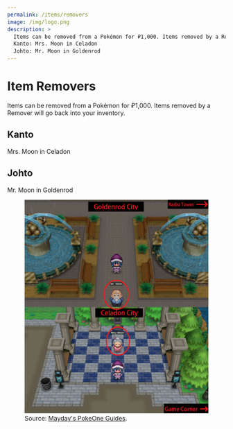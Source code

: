 ```yaml
---
permalink: /items/removers
image: /img/logo.png
description: >
  Items can be removed from a Pokémon for ₽1,000. Items removed by a Remover will go back into your inventory.
  Kanto: Mrs. Moon in Celadon
  Johto: Mr. Moon in Goldenrod
---
```


# Item Removers

Items can be removed from a Pokémon for ₽1,000. Items removed by a Remover will
go back into your inventory.

## Kanto

Mrs. Moon in Celadon

## Johto

Mr. Moon in Goldenrod

<figure class="figure">
  <img src="/img/maps/item-removers.png" class="figure-img img-fluid rounded" alt="item removers">
  <figcaption class="figure-caption text-right">Source: <a href="https://imgur.com/a/312yWyg" target="_blank">Mayday's PokeOne Guides</a>.</figcaption>
</figure>
